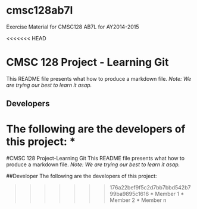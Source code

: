 # cmsc128ab7l
Exercise Material for CMSC128 AB7L for AY2014-2015

<<<<<<< HEAD
# CMSC 128 Project - Learning Git
This README file presents what how to produce a markdown file.
*Note: We are trying our best to learn it asap.*

## Developers
The following are the developers of this project:
*
=======
#CMSC 128 Project-Learning Git
This README file presents what how to produce a markdown file.
_Note: We are trying our best to learn it asap._

##Developer
The following are the developers of this project:

>>>>>>> 176a22bef9f5c2d7bb7bbd542b799ba9895c1616
	* Member 1
	* Member 2
	* Member n
